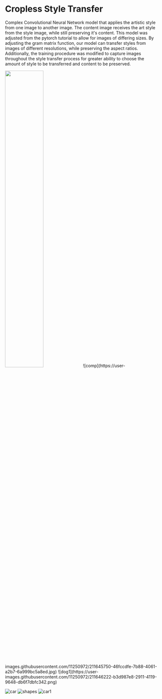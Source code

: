 # Cropless Style Transfer

Complex Convolutional Neural Network model that applies the artistic style from one image to another image. The content image receives the art style from the style image, while still preserving it's content. This model was adjusted from the pytorch tutorial to allow for images of differing sizes. By adjusting the gram matrix function, our model can transfer styles from images of different resolutions, while preserving the aspect ratios. Additionally, the training procedure was modified to capture images throughout the style transfer process for greater ability to choose the amount of style to be transferred and content to be preserved.

<img src="https://user-images.githubusercontent.com/11250972/211645708-da44841a-bf25-4f82-919e-de85368b6121.jpg" width=50% height=50%>
![comp](https://user-images.githubusercontent.com/11250972/211645750-46fccdfe-7b88-4061-a2b7-6a999bc5a8ed.jpg)
![dog1](https://user-images.githubusercontent.com/11250972/211646222-b3d987e8-2911-4119-9648-db6f7dbfc342.png)



![car](https://user-images.githubusercontent.com/11250972/211645843-019dfdca-1afc-4afb-9413-c5b486819611.jpg)
![shapes](https://user-images.githubusercontent.com/11250972/211646149-b9b05420-8fcc-4222-b363-a5ec89841d88.jpeg)
![car1](https://user-images.githubusercontent.com/11250972/211646258-5263aad3-0dc5-4fb6-8ca9-328f1fe42a74.png)
